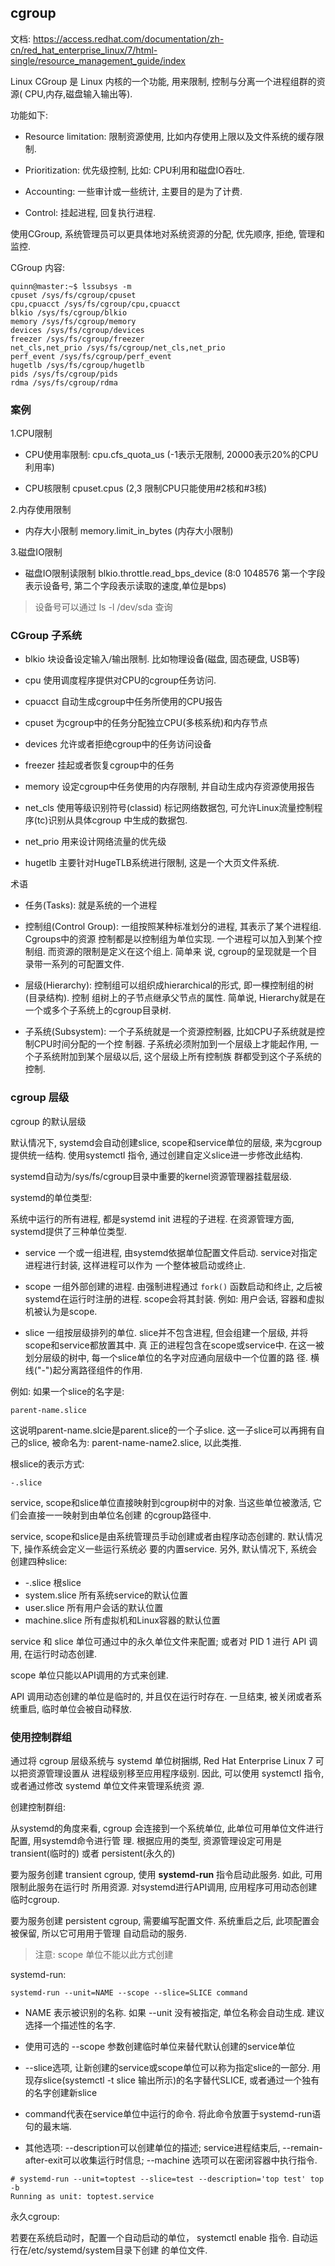 ## cgroup

文档: https://access.redhat.com/documentation/zh-cn/red_hat_enterprise_linux/7/html-single/resource_management_guide/index


Linux CGroup 是 Linux 内核的一个功能, 用来限制, 控制与分离一个进程组群的资源(
CPU,内存,磁盘输入输出等).

功能如下:

- Resource limitation: 限制资源使用, 比如内存使用上限以及文件系统的缓存限制.
 
- Prioritization: 优先级控制, 比如: CPU利用和磁盘IO吞吐.

- Accounting: 一些审计或一些统计, 主要目的是为了计费.

- Control: 挂起进程, 回复执行进程.

使用CGroup, 系统管理员可以更具体地对系统资源的分配, 优先顺序, 拒绝, 管理和监控.

CGroup 内容:

```
quinn@master:~$ lssubsys -m
cpuset /sys/fs/cgroup/cpuset
cpu,cpuacct /sys/fs/cgroup/cpu,cpuacct
blkio /sys/fs/cgroup/blkio
memory /sys/fs/cgroup/memory
devices /sys/fs/cgroup/devices
freezer /sys/fs/cgroup/freezer
net_cls,net_prio /sys/fs/cgroup/net_cls,net_prio
perf_event /sys/fs/cgroup/perf_event
hugetlb /sys/fs/cgroup/hugetlb
pids /sys/fs/cgroup/pids
rdma /sys/fs/cgroup/rdma
```

### 案例

1.CPU限制

- CPU使用率限制: 
cpu.cfs_quota_us (-1表示无限制, 20000表示20%的CPU利用率)

- CPU核限制
cpuset.cpus (2,3 限制CPU只能使用#2核和#3核)


2.内存使用限制

- 内存大小限制
memory.limit_in_bytes (内存大小限制)

3.磁盘IO限制

- 磁盘IO限制读限制
blkio.throttle.read_bps_device (8:0 1048576 第一个字段表示设备号, 第二个字段表示读取的速度,单位是bps)

> 设备号可以通过 ls -l /dev/sda 查询

### CGroup 子系统

- blkio 块设备设定输入/输出限制. 比如物理设备(磁盘, 固态硬盘, USB等)

- cpu 使用调度程序提供对CPU的cgroup任务访问.

- cpuacct 自动生成cgroup中任务所使用的CPU报告

- cpuset 为cgroup中的任务分配独立CPU(多核系统)和内存节点

- devices 允许或者拒绝cgroup中的任务访问设备

- freezer 挂起或者恢复cgroup中的任务

- memory 设定cgroup中任务使用的内存限制, 并自动生成内存资源使用报告

- net_cls 使用等级识别符号(classid) 标记网络数据包, 可允许Linux流量控制程序(tc)识别从具体cgroup
中生成的数据包.

- net_prio 用来设计网络流量的优先级

- hugetlb 主要针对HugeTLB系统进行限制, 这是一个大页文件系统.


术语

- 任务(Tasks): 就是系统的一个进程

- 控制组(Control Group): 一组按照某种标准划分的进程, 其表示了某个进程组. Cgroups中的资源
控制都是以控制组为单位实现. 一个进程可以加入到某个控制组. 而资源的限制是定义在这个组上. 简单来
说, cgroup的呈现就是一个目录带一系列的可配置文件.

- 层级(Hierarchy): 控制组可以组织成hierarchical的形式, 即一棵控制组的树(目录结构). 控制
组树上的子节点继承父节点的属性. 简单说, Hierarchy就是在一个或多个子系统上的cgroup目录树.

- 子系统(Subsystem): 一个子系统就是一个资源控制器, 比如CPU子系统就是控制CPU时间分配的一个控
制器. 子系统必须附加到一个层级上才能起作用, 一个子系统附加到某个层级以后, 这个层级上所有控制族
群都受到这个子系统的控制.


### cgroup 层级

cgroup 的默认层级

默认情况下, systemd会自动创建slice, scope和service单位的层级, 来为cgroup提供统一结构. 使用systemctl
指令, 通过创建自定义slice进一步修改此结构.

systemd自动为/sys/fs/cgroup目录中重要的kernel资源管理器挂载层级.


systemd的单位类型:

系统中运行的所有进程, 都是systemd init 进程的子进程. 在资源管理方面, systemd提供了三种单位类型.

- service 一个或一组进程, 由systemd依据单位配置文件启动. service对指定进程进行封装, 这样进程可以作为
一个整体被启动或终止.

- scope 一组外部创建的进程. 由强制进程通过 `fork()` 函数启动和终止, 之后被systemd在运行时注册的进程. 
scope会将其封装. 例如: 用户会话, 容器和虚拟机被认为是scope.

- slice 一组按层级排列的单位. slice并不包含进程, 但会组建一个层级, 并将scope和service都放置其中. 真
正的进程包含在scope或service中. 在这一被划分层级的树中, 每一个slice单位的名字对应通向层级中一个位置的路
径. 横线("-")起分离路径组件的作用.

例如: 如果一个slice的名字是:
```
parent-name.slice
```
这说明parent-name.slcie是parent.slice的一个子slice. 这一子slice可以再拥有自己的slice, 被命名为:
parent-name-name2.slice, 以此类推.

根slice的表示方式:
```
-.slice
```

service, scope和slice单位直接映射到cgroup树中的对象. 当这些单位被激活, 它们会直接一一映射到由单位名创建
的cgroup路径中.

service, scope和slice是由系统管理员手动创建或者由程序动态创建的. 默认情况下, 操作系统会定义一些运行系统必
要的内置service. 另外, 默认情况下, 系统会创建四种slice:

- -.slice 根slice
- system.slice 所有系统service的默认位置
- user.slice 所有用户会话的默认位置
- machine.slice 所有虚拟机和Linux容器的默认位置


service 和 slice 单位可通过中的永久单位文件来配置; 或者对 PID 1 进行 API 调用, 在运行时动态创建. 

scope 单位只能以API调用的方式来创建. 

API 调用动态创建的单位是临时的, 并且仅在运行时存在. 一旦结束, 被关闭或者系统重启, 临时单位会被自动释放.


### 使用控制群组

通过将 cgroup 层级系统与 systemd 单位树捆绑, Red Hat Enterprise Linux 7 可以把资源管理设置从
进程级别移至应用程序级别. 因此, 可以使用 systemctl 指令, 或者通过修改 systemd 单位文件来管理系统资
源.

创建控制群组:

从systemd的角度来看, cgroup 会连接到一个系统单位, 此单位可用单位文件进行配置, 用systemd命令进行管
理. 根据应用的类型, 资源管理设定可用是transient(临时的) 或者 persistent(永久的)

要为服务创建 transient cgroup, 使用 **systemd-run** 指令启动此服务. 如此, 可用限制此服务在运行时
所用资源. 对systemd进行API调用, 应用程序可用动态创建临时cgroup.


要为服务创建 persistent cgroup, 需要编写配置文件. 系统重启之后, 此项配置会被保留, 所以它可用用于管理
自动启动的服务. 

> 注意: scope 单位不能以此方式创建

systemd-run: 

```
systemd-run --unit=NAME --scope --slice=SLICE command
```

- NAME 表示被识别的名称. 如果 --unit 没有被指定, 单位名称会自动生成. 建议选择一个描述性的名字.

- 使用可选的 --scope 参数创建临时单位来替代默认创建的service单位

- --slice选项, 让新创建的service或scope单位可以称为指定slice的一部分. 用现存slice(systemctl -t slice
输出所示)的名字替代SLICE, 或者通过一个独有的名字创建新slice

- command代表在service单位中运行的命令. 将此命令放置于systemd-run语句的最末端.

- 其他选项: --description可以创建单位的描述; service进程结束后, --remain-after-exit可以收集运行时信息;
--machine 选项可以在密闭容器中执行指令.

```
# systemd-run --unit=toptest --slice=test --description='top test' top -b
Running as unit: toptest.service
```


永久cgroup:

若要在系统启动时，配置一个自动启动的单位， systemctl enable 指令. 自动运行在/etc/systemd/system目录下创建
的单位文件. 


